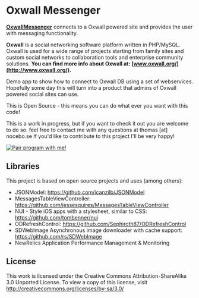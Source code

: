 Oxwall Messenger
========================

  <script id='fbrd7vq'>(function(i){var f,s=document.getElementById(i);f=document.createElement('iframe');f.src='//api.flattr.com/button/view/?uid=tochman&button=compact&url=http%3A%2F%2Ftochman.github.io%2FOxwallMessenger%2F';f.title='Flattr';f.height=20;f.width=110;f.style.borderWidth=0;s.parentNode.insertBefore(f,s);})('fbrd7vq');</script>

**[OxwallMessenger](http://tochman.github.io/OxwallMessenger/)** connects to a Oxwall powered site and provides the user with messaging functionality.

**Oxwall** is a social networking software platform written in PHP/MySQL. Oxwall is used for a wide range of projects starting from family sites and custom social networks to collaboration tools and enterprise community solutions. **You can find more info about Oxwall at: [www.oxwall.org/](http://www.oxwall.org/).** 


Demo app to show how to connect to Oxwall DB using a set of webservices. Hopefully some day this will turn into a product that admins of Oxwall powered social sites can use. 

This is Open Source - this means you can do what ever you want with this code! 

This is a work in progress, but if you want to check it out you are welcome to do so. feel free to contact me with any questions at thomas [at] nocebo.se If you'd like to contribute to this project I'll be very happy! 

<a href="mailto:thomas@nocebo.se" title="Pair program with me!">
  <img  src="http://pairprogramwith.me/badge.png"
        alt="Pair program with me!" />
</a>

Libraries
--------------
This project is based on open source projects and uses (among others):

- JSONModel: https://github.com/icanzilb/JSONModel
- MessagesTableViewController: https://github.com/jessesquires/MessagesTableViewController 
- NUI - Style iOS apps with a stylesheet, similar to CSS: https://github.com/tombenner/nui
- ODRefreshControl: https://github.com/Sephiroth87/ODRefreshControl
- SDWebImage Asynchronous image downloader with cache support: https://github.com/rs/SDWebImage
- NewRelics Application Performance Management & Monitoring


License
--------------
This work is licensed under the Creative Commons Attribution-ShareAlike 3.0 Unported License. To view a copy of this license, visit http://creativecommons.org/licenses/by-sa/3.0/


  <script id='fbrd7vq'>(function(i){var f,s=document.getElementById(i);f=document.createElement('iframe');f.src='//api.flattr.com/button/view/?uid=tochman&button=compact&url=http%3A%2F%2Ftochman.github.io%2FOxwallMessenger%2F';f.title='Flattr';f.height=20;f.width=110;f.style.borderWidth=0;s.parentNode.insertBefore(f,s);})('fbrd7vq');</script>


